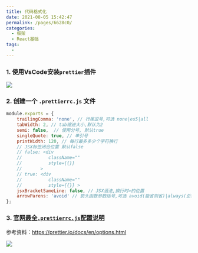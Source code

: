 ```yaml
---
title: 代码格式化
date: 2021-08-05 15:42:47
permalink: /pages/6628c0/
categories:
  - 框架
  - React基础
tags:
  - 
---
```


### 1. 使用VsCode安装`prettier`插件

![](https://wjs-tik.oss-cn-shanghai.aliyuncs.com/img/202008100943466.png)

### 2. 创建一个 `.prettierrc.js` 文件

```javascript
module.exports = {
    trailingComma: 'none', // 行尾逗号,可选 none|es5|all
    tabWidth: 2, // tab缩进大小,默认为2
    semi: false,  // 使用分号, 默认true
    singleQuote: true, // 单引号
    printWidth: 120, // 每行最多多少个字符换行
    // JSX标签闭合位置 默认false
    // false: <div
    //          className=""
    //          style={{}}
    //       >
    // true: <div
    //          className=""
    //          style={{}} >
    jsxBracketSameLine: false, // JSX语法,换行时>的位置
    arrowParens: 'avoid' // 箭头函数参数括号,可选 avoid(能省则省)|always(总有括号)
};
```

### 3. [官网最全`.prettierrc.js`配置说明](https://prettier.io/docs/en/options.html)

参考资料：https://prettier.io/docs/en/options.html

![](https://wjs-tik.oss-cn-shanghai.aliyuncs.com/img/image-20210805154745974.png)